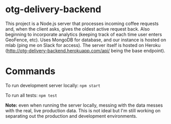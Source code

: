 # otg-delivery-backend

This project is a Node.js server that processes incoming coffee requests and, when the client asks, gives the oldest active request back. Also beginning to incorporate analytics (keeping track of each time user enters GeoFence, etc). Uses MongoDB for database, and our instance is hosted on mlab (ping me on Slack for access). The server itself is hosted on Heroku (http://otg-delivery-backend.herokuapp.com/api/ being the base endpoint).

# Commands
To run development server locally: `npm start`

To run all tests: `npm test`



 **Note:** even when running the server locally, messing with the data messes with the real, live production data. This is not ideal but I'm still working on separating out the production and development environments.
